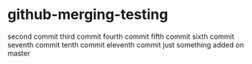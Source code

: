 # github-merging-testing
second commit
third commit
fourth commit
fifth commit
sixth commit
seventh commit
tenth commit
eleventh commit
just something added on master

